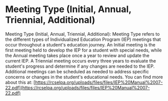 # Meeting Type (Initial, Annual, Triennial, Additional)
Meeting Type (Initial, Annual, Triennial, Additional): Meeting Type refers to the different types of Individualized Education Program (IEP) meetings that occur throughout a student's education journey. An Initial meeting is the first meeting held to develop the IEP for a student with special needs, while the Annual meeting takes place once a year to review and update the current IEP. A Triennial meeting occurs every three years to evaluate the student's progress and determine if any changes are needed to the IEP. Additional meetings can be scheduled as needed to address specific concerns or changes in the student's educational needs.
You can find more about this at: [https://rcselpa.org/uploads/files/files/IEP%20Manual%2007-22.pdf](https://rcselpa.org/uploads/files/files/IEP%20Manual%2007-22.pdf)